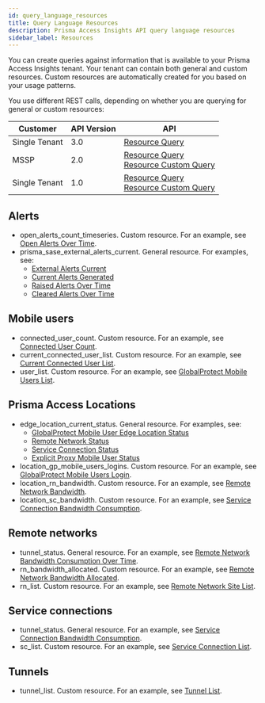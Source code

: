 ```yaml
---
id: query_language_resources
title: Query Language Resources
description: Prisma Access Insights API query language resources
sidebar_label: Resources
---
```


You can create queries against information that is available to your Prisma Access Insights tenant. Your
tenant can contain both general and custom resources. Custom resources are automatically
created for you based on your usage patterns.

You use different REST calls, depending on whether you are querying for
general or custom resources:

| Customer      | API Version | API                                                                                                                                                                                                                                        |
| ------------- | ----------- | ------------------------------------------------------------------------------------------------------------------------------------------------------------------------------------------------------------------------------------------ |
| Single Tenant | 3.0         | [Resource Query](/access/api/insights/post-insights-v-3-0-resource-query-mobileusers-90-days-user-list/) |
| MSSP          | 2.0         | [Resource Query](/access/api/insights/get-api-sase-v-2-0-resource-resource-name)<br />[Resource Custom Query](/access/api/insights/get-api-sase-v-2-0-resource-custom-feature-name-request-name)                                           |
| Single Tenant | 1.0         | [Resource Query](/access/api/insights/1.0/get-api-sase-v-1-0-resource-tenant-tenant-id-resource-name)<br />[Resource Custom Query](/access/api/insights/1.0/get-api-sase-v-1-0-resource-tenant-tenant-id-custom-feature-name-request-name) |

## Alerts

- open_alerts_count_timeseries. Custom resource. For an example, see [Open Alerts Over Time](/access/docs/insights/examples/alerts-dashboard/open-alerts/).
- prisma_sase_external_alerts_current. General resource. For examples, see:
  - [External Alerts Current](/access/docs/insights/examples/alerts-dashboard/external-alerts-current/)
  - [Current Alerts Generated](/access/docs/insights/examples/alerts-dashboard/current-alerts-generated/)
  - [Raised Alerts Over Time](/access/docs/insights/examples/alerts-dashboard/raised-alerts/)
  - [Cleared Alerts Over Time](/access/docs/insights/examples/alerts-dashboard/cleared-alerts/)

## Mobile users

- connected_user_count. Custom resource. For an example, see [Connected User Count](/access/docs/insights/examples/mobile-users-dashboard/connected-user-count/).
- current_connected_user_list. Custom resource. For an example, see [Current Connected User List](/access/docs/insights/examples/mobile-users-dashboard/current-connected-user-list/).
- user_list. Custom resource. For an example, see [GlobalProtect Mobile Users List](/access/docs/insights/examples/mobile-users-dashboard/mu-users-list/).

## Prisma Access Locations

- edge_location_current_status. General resource. For examples, see:
  - [GlobalProtect Mobile User Edge Location Status](/access/docs/insights/examples/pa-locations-dashboard/location-mu-status/)
  - [Remote Network Status](/access/docs/insights/examples/pa-locations-dashboard/location-rn-status/)
  - [Service Connection Status](/access/docs/insights/examples/pa-locations-dashboard/location-sc-status/)
  - [Explicit Proxy Mobile User Status](/access/docs/insights/examples/pa-locations-dashboard/location-ep-status/)
- location_gp_mobile_users_logins. Custom resource. For an example, see [GlobalProtect Mobile Users Login](/access/docs/insights/examples/pa-locations-dashboard/location-gp-mobile-users-logins/).
- location_rn_bandwidth. Custom resource. For an example, see [Remote Network Bandwidth](/access/docs/insights/examples/pa-locations-dashboard/location-rn-bandwidth/).
- location_sc_bandwidth. Custom resource. For an example, see [Service Connection Bandwidth Consumption](/access/docs/insights/examples/pa-locations-dashboard/location-sc-bandwidth/).

## Remote networks

- tunnel_status. General resource. For an example, see [Remote Network Bandwidth Consumption Over Time](/access/docs/insights/examples/remote-networks-dashboard/rn-tunnel-status/).
- rn_bandwidth_allocated. Custom resource. For an example, see [Remote Network Bandwidth Allocated](/access/docs/insights/examples/remote-networks-dashboard/rn-bandwidth-allocated/).
- rn_list. Custom resource. For an example, see [Remote Network Site List](/access/docs/insights/examples/remote-networks-dashboard/rn-list/).

## Service connections

- tunnel_status. General resource. For an example, see [ Service Connection Bandwidth Consumption](/access/docs/insights/examples/service-connections-dashboard/sc-bandwidth-consumption/).
- sc_list. Custom resource. For an example, see [Service Connection List](/access/docs/insights/examples/service-connections-dashboard/sc_list/).

## Tunnels

- tunnel_list. Custom resource. For an example, see [Tunnel List](/access/docs/insights/examples/tunnels-dashboard/tunnel_list/).
